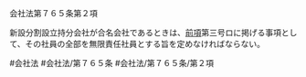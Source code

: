 会社法第７６５条第２項

新設分割設立持分会社が合名会社であるときは、[前項](会社法＿＿＿＿第７６５条第１項)第三号ロに掲げる事項として、その社員の全部を無限責任社員とする旨を定めなければならない。

#会社法
#会社法/第７６５条
#会社法/第７６５条/第２項
